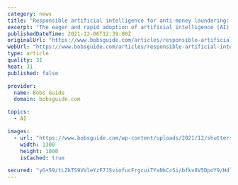 ```yaml
---
category: news
title: "Responsible artificial intelligence for anti-money laundering: How to address bias"
excerpt: "The eager and rapid adoption of artificial intelligence (AI) by financial institutions (FIs) may surprise those outside this otherwise traditional industry. However, the industry consensus is clear that intelligent technologies such as AI are major factors in the race to differentiate and establish market share."
publishedDateTime: 2021-12-06T12:39:00Z
originalUrl: "https://www.bobsguide.com/articles/responsible-artificial-intelligence-for-anti-money-laundering-how-to-address-bias/"
webUrl: "https://www.bobsguide.com/articles/responsible-artificial-intelligence-for-anti-money-laundering-how-to-address-bias/"
type: article
quality: 31
heat: 31
published: false

provider:
  name: Bobs Guide
  domain: bobsguide.com

topics:
  - AI

images:
  - url: "https://www.bobsguide.com/wp-content/uploads/2021/12/shutterstock_image.png"
    width: 1300
    height: 1000
    isCached: true

secured: "yG+59/tLZkTS9VVleYzF7JSviofucFrgcuiTYxNkCcSi/bfkv8V5DpoY9/HdlYm3Bcd1ALjfpnvuN2aMqJRGXOIWYwtqWnALf7ArqJ1WwNczMA1IDa9z50W9FqT5+4H8pTZ+OBzYl5fUA7WY6mkK5jQ+D4Qfd7oCVJQ2BQ8htO959SoBVlDq9upzUxa7I3Hd25ohGgh3wft6rc8T55wYZ5sOk+gCnbo99fcjYw2qbFq/12rQOxqF9mQbzBKeYooh2zDbs6Rv2f63goKxtaOUvgs2On8ei529aI5nOeHkDYPt/1FP96yDoF3FJkR1xVkz/o6okrXTGsBKd9BlRoC2fhkmsglEWM5sFu+Zx5MsUHE=;KZfemuXbTPcKOlcVoShnxw=="
---
```


